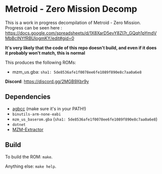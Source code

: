 # Metroid - Zero Mission Decomp

This is a work in progress decompilation of Metroid - Zero Mission.
Progress can be seen here : https://docs.google.com/spreadsheets/d/1X8XarD5evY8ZI7r_GQqh1pYmdVMbBcINYfRBUlogmKY/edit#gid=0

**It's very likely that the code of this repo doesn't build, and even if it does it probably won't match, this is normal**

This produces the following ROMs:

- mzm_us.gba: `sha1: 5de8536afe1f0078ee6fe1089f890e8c7aa0a6e8`

**Discord**: https://discord.gg/2MGB9Xbr9y

## Dependencies

- [agbcc](https://github.com/pret/agbcc) (make sure it's in your PATH!)
- `binutils-arm-none-eabi`
- `mzm_us_baserom.gba` (`sha1: 5de8536afe1f0078ee6fe1089f890e8c7aa0a6e8`)
- `dotnet`
- [MZM-Extractor](https://github.com/YohannDR/MZM-Extractor)

## Build

To build the ROM: `make`.

Anything else: `make help`.
